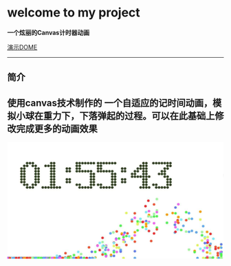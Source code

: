 **welcome to my project**
===================


**一个炫丽的Canvas计时器动画**

[演示DOME](https://findwisdom.github.io/canvs_time/)  





----------


**简介**
-------------

使用canvas技术制作的 一个自适应的记时间动画，模拟小球在重力下，下落弹起的过程。可以在此基础上修改完成更多的动画效果
----------

![enter image description here](https://raw.githubusercontent.com/findwisdom/canvs_time/master/img/canvas_time1111.jpg)
